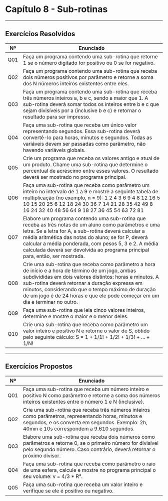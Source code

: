 # Capítulo 8 - Sub-rotinas

---

##  Exercícios Resolvidos

| Nº   | Enunciado                                                                                     |
|------|-----------------------------------------------------------------------------------------------|
| Q01  | Faça um programa contendo uma sub-rotina que retorne 1 se o número digitado for positivo ou 0 se for negativo. |
| Q02  | Faça um programa contendo uma sub-rotina que receba dois números positivos por parâmetro e retorne a soma dos N números inteiros existentes entre eles. | 
| Q03  | Faça um programa contendo uma sub-rotina que receba três números inteiros a, b e c, sendo a maior que 1. A sub-rotina deverá somar todos os inteiros entre b e c que sejam divisíveis por a (inclusive b e c) e retornar o resultado para ser impresso. |
| Q04  | Faça uma sub-rotina que receba um único valor representando segundos. Essa sub-rotina deverá convertê-lo para horas, minutos e segundos. Todas as variáveis devem ser passadas como parâmetro, não havendo variáveis globais. |
| Q05  | Crie um programa que receba os valores antigo e atual de um produto. Chame uma sub-rotina que determine o percentual de acréscimo entre esses valores. O resultado deverá ser mostrado no programa principal. |
| Q06  | Faça uma sub-rotina que receba como parâmetro um inteiro no intervalo de 1 a 9 e mostre a seguinte tabela de multiplicação (no exemplo, n = 9): 1 2 4 3 6 9 4 8 12 16 5 10 15 20 25 6 12 18 24 30 36 7 14 21 28 35 42 49 8 16 24 32 40 48 56 64 9 18 27 36 45 54 63 72 81 |
| Q07  | Elabore um programa contendo uma sub-rotina que receba as três notas de um aluno como parâmetros e uma letra. Se a letra for A, a sub-rotina deverá calcular a média aritmética das notas do aluno; se for P, deverá calcular a média ponderada, com pesos 5, 3 e 2. A média calculada deverá ser devolvida ao programa principal para, então, ser mostrada. |
| Q08  | Crie uma sub-rotina que receba como parâmetro a hora de início e a hora de término de um jogo, ambas subdivididas em dois valores distintos: horas e minutos. A sub-rotina deverá retornar a duração expressa em minutos, considerando que o tempo máximo de duração de um jogo é de 24 horas e que ele pode começar em um dia e terminar no outro. |
| Q09  | Faça uma sub-rotina que leia cinco valores inteiros, determine e mostre o maior e o menor deles. |
| Q10  | Crie uma sub-rotina que receba como parâmetro um valor inteiro e positivo N e retorne o valor de S, obtido pelo seguinte cálculo: S = 1 + 1/1! + 1/2! + 1/3! + ... + 1/N! |

---

##  Exercícios Propostos

| Nº   | Enunciado                                                                                     |
|------|-----------------------------------------------------------------------------------------------|
| Q01  | Faça uma sub-rotina que receba um número inteiro e positivo N como parâmetro e retorne a soma dos números inteiros existentes entre o número 1 e N (inclusive). |
| Q02  | Crie uma sub-rotina que receba três números inteiros como parâmetros, representando horas, minutos e segundos, e os converta em segundos. Exemplo: 2h, 40min e 10s correspondem a 9.610 segundos. |
| Q03  | Elabore uma sub-rotina que receba dois números como parâmetros e retorne 0, se o primeiro número for divisível pelo segundo número. Caso contrário, deverá retornar o próximo divisor. |
| Q04  | Faça uma sub-rotina que receba como parâmetro o raio de uma esfera, calcule e mostre no programa principal o seu volume: v = 4/3 * R³. |
| Q05  | Faça uma sub-rotina que receba um valor inteiro e verifique se ele é positivo ou negativo. |
